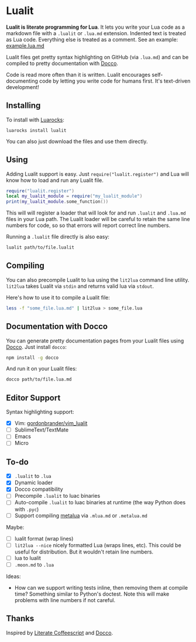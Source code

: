 # Lualit

**Lualit is literate programming for Lua**. It lets you write your Lua code as
a markdown file with a `.lualit` or `.lua.md` extension. Indented text is
treated as Lua code. Everything else is treated as a comment.
See an example: [example.lua.md](https://github.com/gordonbrander/lualit/blob/master/fixtures/example.lua.md)

Lualit files get pretty syntax highlighting on GitHub (via `.lua.md`) and can
be compiled to pretty documentation with
[Docco](https://jashkenas.github.io/docco/).

Code is read more often than it is written. Lualit encourages self-documenting
code by letting you write code for humans first. It's text-driven development!

## Installing

To install with [Luarocks](https://luarocks.org/):

    luarocks install lualit

You can also just download the files and use them directly.

## Using

Adding Lualit support is easy. Just `require("lualit.register")` and Lua will
know how to load and run any Lualit file.

```lua
require("lualit.register")
local my_lualit_module = require("my_lualit_module")
print(my_lualit_module.some_function())
```

This will will register a loader that will look for and run `.lualit` and
`.lua.md` files in your Lua path. The Lualit loader will be careful to retain
the same line numbers for code, so so that errors will report correct
line numbers.

Running a `.lualit` file directly is also easy:

```bash
lualit path/to/file.lualit
```

## Compiling

You can also precompile Lualit to lua using the `lit2lua` command line utility.
`lit2lua` takes Lualit via `stdin` and returns valid lua via `stdout`.

Here's how to use it to compile a Lualit file:

```bash
less -f "some_file.lua.md" | lit2lua > some_file.lua
```

## Documentation with Docco

You can generate pretty documentation pages from your Lualit files using
[Docco](https://github.com/jashkenas/docco). Just install `docco`:

```bash
npm install -g docco
```

And run it on your Lualit files:

```bash
docco path/to/file.lua.md
```

## Editor Support

Syntax highlighting support:

- [x] Vim: [gordonbrander/vim_lualit](github.com/gordonbrander/vim_lualit)
- [ ] SublimeText/TextMate
- [ ] Emacs
- [ ] Micro

## To-do

- [x] `.lualit` to `.lua`
- [x] Dynamic loader
- [x] Docco compatibility
- [ ] Precompile `.lualit` to luac binaries
- [ ] Auto-compile `.lualit` to luac binaries at runtime (the way Python does with `.pyc`)
- [ ] Support compiling [metalua](http://metalua.luaforge.net/) via `.mlua.md` or `.metalua.md`

Maybe:

- [ ] lualit format (wrap lines)
- [ ] `lit2lua --nice` nicely formatted Lua (wraps lines, etc). This could be useful for distribution. But it wouldn't retain line numbers.
- [ ] lua to lualit
- [ ] `.moon.md` to `.lua`

Ideas:

- How can we support writing tests inline, then removing them at compile time? Something similar to Python's doctest. Note this will make problems with line numbers if not careful.

## Thanks

Inspired by [Literate Coffeescript](https://github.com/jashkenas/coffeescript/issues/1786) and [Docco](https://jashkenas.github.io/docco/).
